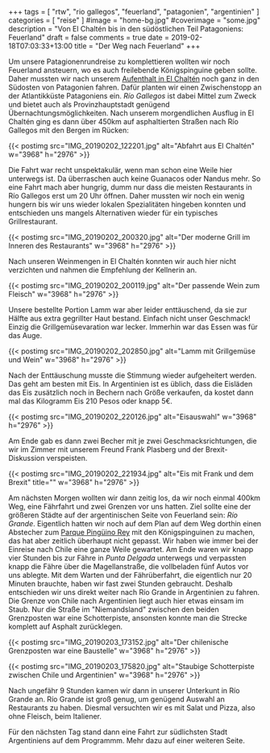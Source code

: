 +++
tags = [
    "rtw",
    "rio gallegos",
    "feuerland",
    "patagonien",
    "argentinien"
    ]
categories = [
    "reise"
]
#image = "home-bg.jpg"
#coverimage = "some.jpg"
description = "Von El Chaltén bis in den südöstlichen Teil Patagoniens: Feuerland"
draft = false
comments = true
date = 2019-02-18T07:03:33+13:00
title = "Der Weg nach Feuerland"
+++

Um unsere Patagionenrundreise zu komplettieren wollten wir noch Feuerland ansteuern, wo es auch freilebende Königspinguine geben sollte. Daher mussten wir nach unserem [Aufenthalt in El Chaltén](/post/rtw-el-chalten/) noch ganz in den Südosten von Patagonien fahren. Dafür planten wir einen Zwischenstopp an der Atlantikküste Patagoniens ein. _Río Gallegos_ ist dabei Mittel zum Zweck und bietet auch als Provinzhauptstadt genügend Übernachtungsmöglichkeiten. Nach unserem morgendlichen Ausflug in El Chaltén ging es dann über 450km auf asphaltierten Straßen nach Río Gallegos mit den Bergen im Rücken:

{{< postimg src="IMG_20190202_122201.jpg" alt="Abfahrt aus El Chaltén" w="3968" h="2976" >}}

Die Fahrt war recht unspektakulär, wenn man schon eine Weile hier unterwegs ist. Da überraschen auch keine Guanacos oder Nandus mehr. So eine Fahrt mach aber hungrig, dumm nur dass die meisten Restaurants in Río Gallegos erst um 20 Uhr öffnen. Daher mussten wir noch ein wenig hungern bis wir uns wieder lokalen Spezialitäten hingeben konnten und entschieden uns mangels Alternativen wieder für ein typisches Grillrestaurant.

{{< postimg src="IMG_20190202_200320.jpg" alt="Der moderne Grill im Inneren des Restaurants" w="3968" h="2976" >}}

Nach unseren Weinmengen in El Chaltén konnten wir auch hier nicht verzichten und nahmen die Empfehlung der Kellnerin an.

{{< postimg src="IMG_20190202_200119.jpg" alt="Der passende Wein zum Fleisch" w="3968" h="2976" >}}

Unsere bestellte Portion Lamm war aber leider enttäuschend, da sie zur Hälfte aus extra gegrillter Haut bestand. Einfach nicht unser Geschmack! Einzig die Grillgemüsevaration war lecker. Immerhin war das Essen was für das Auge.

{{< postimg src="IMG_20190202_202850.jpg" alt="Lamm mit Grillgemüse und Wein" w="3968" h="2976" >}}

Nach der Enttäuschung musste die Stimmung wieder aufgeheitert werden. Das geht am besten mit Eis. In Argentinien ist es üblich, dass die Eisläden das Eis zusätzlich noch in Bechern nach Größe verkaufen, da kostet dann mal das Kilogramm Eis 210 Pesos oder knapp 5€.

{{< postimg src="IMG_20190202_220126.jpg" alt="Eisauswahl" w="3968" h="2976" >}}

Am Ende gab es dann zwei Becher mit je zwei Geschmacksrichtungen, die wir im Zimmer mit unserem Freund Frank Plasberg und der Brexit-Diskussion verspeisten.

{{< postimg src="IMG_20190202_221934.jpg" alt="Eis mit Frank und dem Brexit" title="" w="3968" h="2976" >}}

Am nächsten Morgen wollten wir dann zeitig los, da wir noch einmal 400km Weg, eine Fährfahrt und zwei Grenzen vor uns hatten. Ziel sollte eine der größeren Städte auf der argentinischen Seite von Feuerland sein: _Río Grande_. Eigentlich hatten wir noch auf dem Plan auf dem Weg dorthin einen Abstecher zum [Parque Pingüino Rey](https://goo.gl/maps/opF7REHU7HL2) mit den Königspinguinen zu machen, das hat aber zeitlich überhaupt nicht gepasst. Wir haben wie immer bei der Einreise nach Chile eine ganze Weile gewartet. Am Ende waren wir knapp vier Stunden bis zur Fähre in _Punta Delgada_ unterwegs und verpassten knapp die Fähre über die Magellanstraße, die vollbeladen fünf Autos vor uns ablegte. Mit dem Warten und der Fährüberfahrt, die eigentlich nur 20 Minuten brauchte, haben wir fast zwei Stunden gebraucht. Deshalb entschieden wir uns direkt weiter nach Río Grande in Argentinien zu fahren. Die Grenze von Chile nach Argentinien liegt auch hier etwas einsam im Staub. Nur die Straße im "Niemandsland" zwischen den beiden Grenzposten war eine Schotterpiste, ansonsten konnte man die Strecke komplett auf Asphalt zurücklegen.

{{< postimg src="IMG_20190203_173152.jpg" alt="Der chilenische Grenzposten war eine Baustelle" w="3968" h="2976" >}}

{{< postimg src="IMG_20190203_175820.jpg" alt="Staubige Schotterpiste zwischen Chile und Argentinien" w="3968" h="2976" >}}

Nach ungefähr 9 Stunden kamen wir dann in unserer Unterkunt in Río Grande an. Río Grande ist groß genug, um genügend Auswahl an Restaurants zu haben. Diesmal versuchten wir es mit Salat und Pizza, also ohne Fleisch, beim Italiener.

Für den nächsten Tag stand dann eine Fahrt zur südlichsten Stadt Argentiniens auf dem Programmm. Mehr dazu auf einer weiteren Seite.